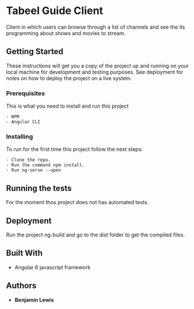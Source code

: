 # Tabeel Guide Client

Client in which users can browse through a list of channels and see the its programming about shows and movies to stream.

## Getting Started

These instructions will get you a copy of the project up and running on your local machine for development and testing purposes. See deployment for notes on how to deploy the project on a live system.

### Prerequisites

This is what you need to install and run this project

```
- NPM
- Angular CLI
```

### Installing

To run for the first time this project follow the next steps:

```
- Clone the repo.
- Run the command npm install.
- Run ng-serve --open
```

## Running the tests

For the moment thos project does not has automated tests.

## Deployment

Run the project ng-build and go to the dist folder to get the compiled files.

## Built With

* Angular 6 javascript framework

## Authors

* **Benjamin Lewis**